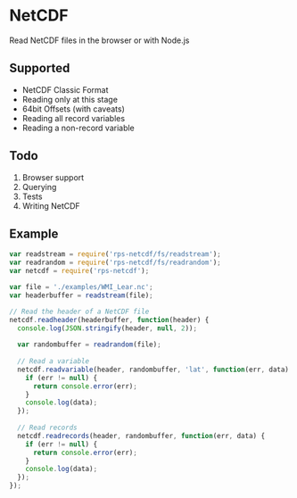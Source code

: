 # NetCDF
Read NetCDF files in the browser or with Node.js

## Supported
- NetCDF Classic Format
- Reading only at this stage
- 64bit Offsets (with caveats)
- Reading all record variables
- Reading a non-record variable

## Todo
1. Browser support
2. Querying
3. Tests
4. Writing NetCDF

## Example

```js
var readstream = require('rps-netcdf/fs/readstream');
var readrandom = require('rps-netcdf/fs/readrandom');
var netcdf = require('rps-netcdf');

var file = './examples/WMI_Lear.nc';
var headerbuffer = readstream(file);

// Read the header of a NetCDF file
netcdf.readheader(headerbuffer, function(header) {
  console.log(JSON.stringify(header, null, 2));
  
  var randombuffer = readrandom(file);
  
  // Read a variable
  netcdf.readvariable(header, randombuffer, 'lat', function(err, data) {
    if (err != null) {
      return console.error(err);
    }
    console.log(data);
  });
  
  // Read records
  netcdf.readrecords(header, randombuffer, function(err, data) {
    if (err != null) {
      return console.error(err);
    }
    console.log(data);
  });
});
```
